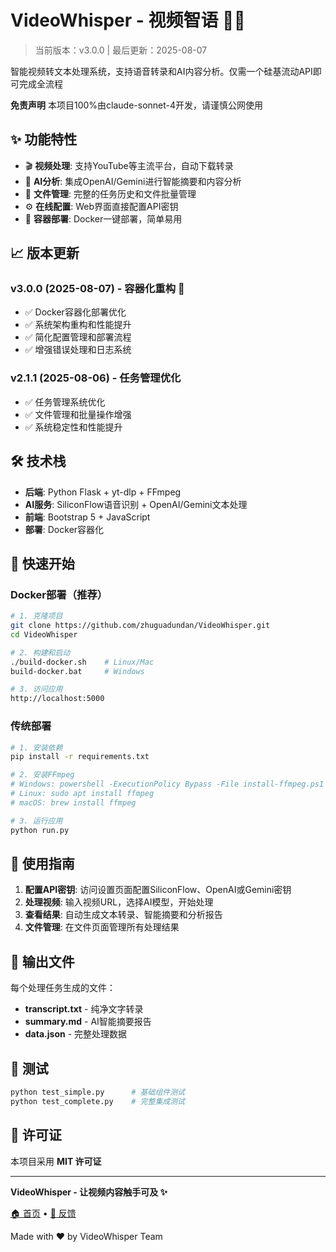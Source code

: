 # VideoWhisper - 视频智语 🎥✨

> 当前版本：v3.0.0 | 最后更新：2025-08-07

智能视频转文本处理系统，支持语音转录和AI内容分析。仅需一个硅基流动API即可完成全流程

**免责声明**
本项目100%由claude-sonnet-4开发，请谨慎公网使用

## ✨ 功能特性

- 🎬 **视频处理**: 支持YouTube等主流平台，自动下载转录
- 🤖 **AI分析**: 集成OpenAI/Gemini进行智能摘要和内容分析  
- 📁 **文件管理**: 完整的任务历史和文件批量管理
- ⚙️ **在线配置**: Web界面直接配置API密钥
- 🐳 **容器部署**: Docker一键部署，简单易用

## 📈 版本更新

### v3.0.0 (2025-08-07) - 容器化重构 🚀
- ✅ Docker容器化部署优化
- ✅ 系统架构重构和性能提升
- ✅ 简化配置管理和部署流程
- ✅ 增强错误处理和日志系统

### v2.1.1 (2025-08-06) - 任务管理优化
- ✅ 任务管理系统优化
- ✅ 文件管理和批量操作增强
- ✅ 系统稳定性和性能提升

## 🛠️ 技术栈

- **后端**: Python Flask + yt-dlp + FFmpeg
- **AI服务**: SiliconFlow语音识别 + OpenAI/Gemini文本处理
- **前端**: Bootstrap 5 + JavaScript
- **部署**: Docker容器化

## 🚀 快速开始

### Docker部署（推荐）

```bash
# 1. 克隆项目
git clone https://github.com/zhuguadundan/VideoWhisper.git
cd VideoWhisper

# 2. 构建和启动
./build-docker.sh    # Linux/Mac
build-docker.bat     # Windows

# 3. 访问应用
http://localhost:5000
```

### 传统部署

```bash
# 1. 安装依赖
pip install -r requirements.txt

# 2. 安装FFmpeg
# Windows: powershell -ExecutionPolicy Bypass -File install-ffmpeg.ps1
# Linux: sudo apt install ffmpeg
# macOS: brew install ffmpeg

# 3. 运行应用
python run.py
```

## 📖 使用指南

1. **配置API密钥**: 访问设置页面配置SiliconFlow、OpenAI或Gemini密钥
2. **处理视频**: 输入视频URL，选择AI模型，开始处理
3. **查看结果**: 自动生成文本转录、智能摘要和分析报告
4. **文件管理**: 在文件页面管理所有处理结果

## 📁 输出文件

每个处理任务生成的文件：

- **transcript.txt** - 纯净文字转录
- **summary.md** - AI智能摘要报告  
- **data.json** - 完整处理数据

## 🧪 测试

```bash
python test_simple.py      # 基础组件测试
python test_complete.py    # 完整集成测试
```

## 📄 许可证

本项目采用 **MIT 许可证**

---

**VideoWhisper - 让视频内容触手可及 ✨**

[🏠 首页](https://github.com/zhuguadundan/VideoWhisper) • [🐛 反馈](https://github.com/zhuguadundan/VideoWhisper/issues)

Made with ❤️ by VideoWhisper Team